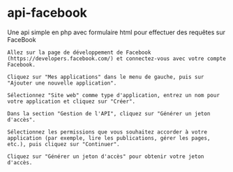 # api-facebook
Une api simple en php avec formulaire html pour effectuer des requêtes sur FaceBook


    Allez sur la page de développement de Facebook (https://developers.facebook.com/) et connectez-vous avec votre compte Facebook.
    
    Cliquez sur "Mes applications" dans le menu de gauche, puis sur "Ajouter une nouvelle application".
    
    Sélectionnez "Site web" comme type d'application, entrez un nom pour votre application et cliquez sur "Créer".
    
    Dans la section "Gestion de l'API", cliquez sur "Générer un jeton d'accès".
    
    Sélectionnez les permissions que vous souhaitez accorder à votre application (par exemple, lire les publications, gérer les pages, etc.), puis cliquez sur "Continuer".
    
    Cliquez sur "Générer un jeton d'accès" pour obtenir votre jeton d'accès.
